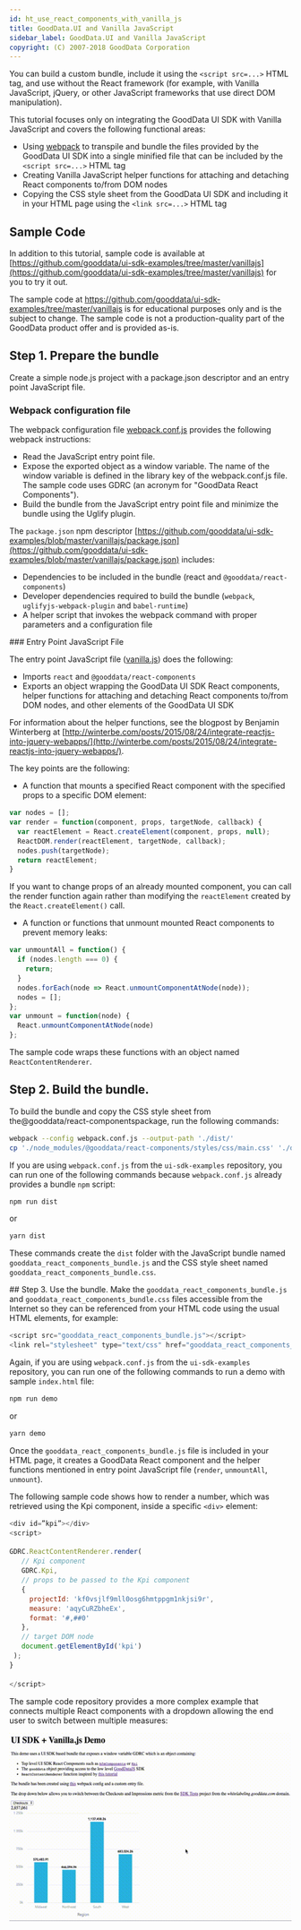```yaml
---
id: ht_use_react_components_with_vanilla_js
title: GoodData.UI and Vanilla JavaScript
sidebar_label: GoodData.UI and Vanilla JavaScript
copyright: (C) 2007-2018 GoodData Corporation
---
```


You can build a custom bundle, include it using the `<script src=...>` HTML tag, and use without the React framework (for example, with Vanilla JavaScript, jQuery, or other JavaScript frameworks that use direct DOM manipulation).

This tutorial focuses only on integrating the GoodData UI SDK with Vanilla JavaScript and covers the following functional areas:

* Using [webpack](https://webpack.js.org/) to transpile and bundle the files provided by the GoodData UI SDK into a single minified file that can be included by the `<script src=...>` HTML tag
* Creating Vanilla JavaScript helper functions for attaching and detaching React components to/from DOM nodes
* Copying the CSS style sheet from the GoodData UI SDK and including it in your HTML page using the `<link src=...>` HTML tag

## Sample Code

In addition to this tutorial, sample code is available at [https://github.com/gooddata/ui-sdk-examples/tree/master/vanillajs](https://github.com/gooddata/ui-sdk-examples/tree/master/vanillajs) for you to try it out.

The sample code at https://github.com/gooddata/ui-sdk-examples/tree/master/vanillajs is for educational purposes only and is the subject to change. The sample code is not a production-quality part of the GoodData product offer and is provided as-is.

## Step 1. Prepare the bundle

Create a simple node.js project with a package.json descriptor and an entry point JavaScript file.

### Webpack configuration file

The webpack configuration file [webpack.conf.js](https://github.com/gooddata/ui-sdk-examples/blob/master/vanillajs/webpack.conf.js) provides the following webpack instructions:

* Read the JavaScript entry point file.
* Expose the exported object as a window variable. The name of the window variable is defined in the library key of the webpack.conf.js file. The sample code uses GDRC (an acronym for "GoodData React Components").
* Build the bundle from the JavaScript entry point file and minimize the bundle using the Uglify plugin.

The `package.json` npm descriptor [https://github.com/gooddata/ui-sdk-examples/blob/master/vanillajs/package.json](https://github.com/gooddata/ui-sdk-examples/blob/master/vanillajs/package.json) includes:

* Dependencies to be included in the bundle (react and `@gooddata/react-components`)
* Developer dependencies required to build the bundle (`webpack`, `uglifyjs-webpack-plugin` and `babel-runtime`)
* A helper script that invokes the webpack command with proper parameters and a configuration file

### Entry Point JavaScript File

The entry point JavaScript file ([vanilla.js](https://github.com/gooddata/ui-sdk-examples/blob/vanillajs/vanillajs/create-bundle/vanilla.js)) does the following:

* Imports `react` and `@gooddata/react-components`
* Exports an object wrapping the GoodData UI SDK React components, helper functions for attaching and detaching React components to/from DOM nodes, and other elements of the GoodData UI SDK

For information about the helper functions, see the blogpost by Benjamin Winterberg at [http://winterbe.com/posts/2015/08/24/integrate-reactjs-into-jquery-webapps/](http://winterbe.com/posts/2015/08/24/integrate-reactjs-into-jquery-webapps/).

The key points are the following:

* A function that mounts a specified React component with the specified props to a specific DOM element:

```javascript
var nodes = [];
var render = function(component, props, targetNode, callback) {
  var reactElement = React.createElement(component, props, null);
  ReactDOM.render(reactElement, targetNode, callback);
  nodes.push(targetNode);
  return reactElement;
}
```

If you want to change props of an already mounted component, you can call the render function again rather than modifying the `reactElement` created by the `React.createElement()` call.

* A function or functions that unmount mounted React components to prevent memory leaks:

```javascript
var unmountAll = function() {
  if (nodes.length === 0) {
    return;
  }
  nodes.forEach(node => React.unmountComponentAtNode(node));
  nodes = [];
};
var unmount = function(node) {
  React.unmountComponentAtNode(node)
};
```

The sample code wraps these functions with an object named `ReactContentRenderer`.

## Step 2. Build the bundle.

To build the bundle and copy the CSS style sheet from the@gooddata/react-componentspackage, run the following commands:

```bash
webpack --config webpack.conf.js --output-path './dist/'
cp './node_modules/@gooddata/react-components/styles/css/main.css' './dist/gooddata_react_components_bundle.css'
```

If you are using `webpack.conf.js` from the `ui-sdk-examples` repository, you can run one of the following commands because `webpack.conf.js` already provides a bundle `npm` script:

```bash
npm run dist
```

or

```bash
yarn dist
```

These commands create the `dist` folder with the JavaScript bundle named `gooddata_react_components_bundle.js` and the CSS style sheet named `gooddata_react_components_bundle.css`.

## Step 3. Use the bundle.
Make the `gooddata_react_components_bundle.js` and `gooddata_react_components_bundle.css` files accessible from the Internet so they can be referenced from your HTML code using the usual HTML elements, for example:

```javascript
<script src="gooddata_react_components_bundle.js"></script>
<link rel="stylesheet" type="text/css" href="gooddata_react_components_bundle.css">
```

Again, if you are using `webpack.conf.js` from the `ui-sdk-examples` repository, you can run one of the following commands to run a demo with sample `index.html` file:

```bash
npm run demo
```

or

```bash
yarn demo
```

Once the `gooddata_react_components_bundle.js` file is included in your HTML page, it creates a GoodData React component and the helper functions mentioned in entry point JavaScript file (`render`, `unmountAll`, `unmount`).

The following sample code shows how to render a number, which was retrieved using the Kpi component, inside a specific `<div>` element:

```javascript
<div id=”kpi”></div>
<script>

GDRC.ReactContentRenderer.render(
   // Kpi component
   GDRC.Kpi,
   // props to be passed to the Kpi component
   {
     projectId: 'kf0vsjlf9mll0osg6hmtppgm1nkjsi9r',
     measure: 'aqyCuRZbheEx',
     format: '#,##0'
   },
   // target DOM node
   document.getElementById('kpi')
 );
}

</script>
```

The sample code repository provides a more complex example that connects multiple React components with a dropdown allowing the end user to switch between multiple measures:

![Example](assets/vanillajs_example.gif)

